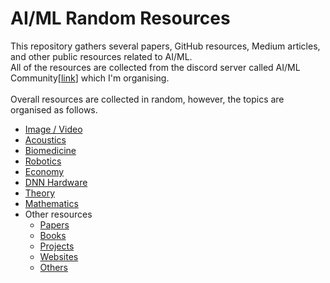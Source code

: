# AI/ML Random Resources
This repository gathers several papers, GitHub resources, Medium articles, and other public resources related to AI/ML. \
All of the resources are collected from the discord server called AI/ML Community[[link](https://discord.gg/tbsWAPZqf9)] which I'm organising. \
\
Overall resources are collected in random, however, the topics are organised as follows.
* [Image / Video](https://github.com/nietzhuang/AIML-random-resources/blob/main/Image_Video.md)
* [Acoustics](https://github.com/nietzhuang/AIML-random-resources/blob/main/Acoustics.md)
* [Biomedicine](https://github.com/nietzhuang/AIML-random-resources/blob/main/Biomedicine.md)
* [Robotics](https://github.com/nietzhuang/AIML-random-resources/blob/main/Robotics.md)
* [Economy](https://github.com/nietzhuang/AIML-random-resources/blob/main/Economy.md)
* [DNN Hardware](https://github.com/nietzhuang/AIML-random-resources/blob/main/NN_Hardware.md)
* [Theory](https://github.com/nietzhuang/AIML-random-resources/blob/main/Theory.md)
* [Mathematics](https://github.com/nietzhuang/AIML-random-resources/blob/main/Mathematics.md)
* Other resources
  * [Papers](https://github.com/nietzhuang/AIML-random-resources/blob/main/Other-Resources/Papers.md)
  * [Books](https://github.com/nietzhuang/AIML-random-resources/blob/main/Other-Resources/Books.md)
  * [Projects](https://github.com/nietzhuang/AIML-random-resources/blob/main/Other-Resources/Projects.md)
  * [Websites](https://github.com/nietzhuang/AIML-random-resources/blob/main/Other-Resources/Websites.md)
  * [Others](https://github.com/nietzhuang/AIML-random-resources/blob/main/Other-Resources/Others.md)
